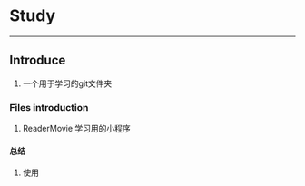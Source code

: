 # Study
---
## Introduce

1. 一个用于学习的git文件夹


### Files introduction

1. ReaderMovie 学习用的小程序

#### 总结

1. 使用<template name="xxx">模板标签，引入可以复用的页面文件。
2. name 用于定义此模板的名称
3. 在需要使用的页面中，使用<import src='xxxx'>标签进行引入，在需要使用的页面的位置使用<template is='name' />引入使用 。

